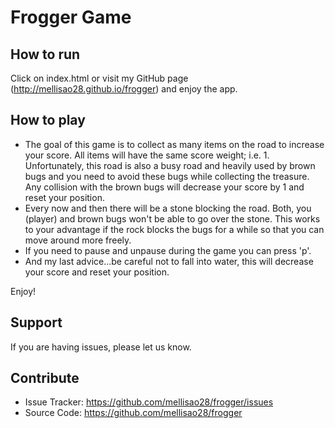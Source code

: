 Frogger Game
===================================================

How to run
-----------
Click on index.html or visit my GitHub page (http://mellisao28.github.io/frogger) and enjoy the app.

How to play
------------

- The goal of this game is to collect as many items on the road to increase your score. All items will have the same score weight; i.e. 1. Unfortunately, this road is also a busy road and heavily used by brown bugs and you need to avoid these bugs while collecting the treasure. Any collision with the brown bugs will decrease your score by 1 and reset your position.
- Every now and then there will be a stone blocking the road. Both, you (player) and brown bugs won't be able to go over the stone. This works to your advantage if the rock blocks the bugs for a while so that you can move around more freely.
- If you need to pause and unpause during the game you can press 'p'.
- And my last advice...be careful not to fall into water, this will decrease your score and reset your position.

Enjoy!

Support
-------

If you are having issues, please let us know.

Contribute
----------

- Issue Tracker: https://github.com/mellisao28/frogger/issues
- Source Code: https://github.com/mellisao28/frogger
